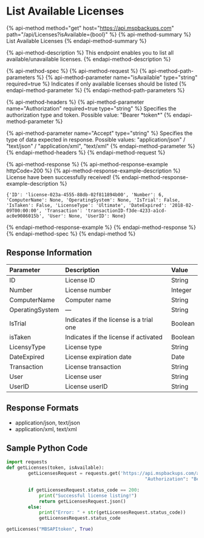 # List Available Licenses

{% api-method method="get" host="https://api.mspbackups.com" path="/api/Licenses?isAvailable={bool}" %}
{% api-method-summary %}
List Available Licenses
{% endapi-method-summary %}

{% api-method-description %}
This endpoint enables you to list all available/unavailable licenses.
{% endapi-method-description %}

{% api-method-spec %}
{% api-method-request %}
{% api-method-path-parameters %}
{% api-method-parameter name="isAvailable" type="string" required=true %}
Indicates if only available licenses should be listed
{% endapi-method-parameter %}
{% endapi-method-path-parameters %}

{% api-method-headers %}
{% api-method-parameter name="Authorization" required=true type="string" %}
Specifies the authorization type and token. Possible value: "Bearer \*token\*"
{% endapi-method-parameter %}

{% api-method-parameter name="Accept" type="string" %}
Specifies the type of data expected in response. Possible values: "application/json" / "text/json" / "application/xml", "text/xml"
{% endapi-method-parameter %}
{% endapi-method-headers %}
{% endapi-method-request %}

{% api-method-response %}
{% api-method-response-example httpCode=200 %}
{% api-method-response-example-description %}
License have been successfully received!
{% endapi-method-response-example-description %}

```text
{'ID': 'license-023a-4555-88db-02f811894b00', 'Number': 6, 'ComputerName': None, 'OperatingSystem': None, 'IsTrial': False, 'IsTaken': False, 'LicenseType': 'Ultimate', 'DateExpired': '2018-02-09T00:00:00', 'Transaction': 'transactionID-f3de-4233-a1cd-ac0e9086015b', 'User': None, 'UserID': None}
```
{% endapi-method-response-example %}
{% endapi-method-response %}
{% endapi-method-spec %}
{% endapi-method %}

## Response Information

| Parameter | Description | Value |
| :--- | :--- | :--- |
| ID | License ID | String |
| Number | License number | Integer |
| ComputerName | Computer name | String |
| OperatingSystem | — | String |
| IsTrial | Indicates if the license is a trial one | Boolean |
| isTaken | Indicates if the license if activated | Boolean |
| LicensyType | License type | String |
| DateExpired | License expiration date | Date |
| Transaction | License transaction | String |
| User | License user | String |
| UserID | License userID | String |

## Response Formats

* application/json, text/json
* application/xml, text/xml

## Sample Python Code

```python
import requests
def getLicenses(token, isAvailable):
        getLicensesRequest = requests.get('https://api.mspbackups.com/api/Licenses?isAvailable=' + str(isAvailable), headers = {"Accept" : "application/json",
                                                   "Authorization": "Bearer " + token})

        if getLicensesRequest.status_code == 200:
            print("Successful license listing!")
            return getLicensesRequest.json()
        else:
            print("Error: " + str(getLicensesRequest.status_code))
            getLicensesRequest.status_code

getLicenses("MBSAPItoken", True)
```

